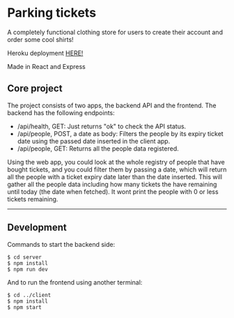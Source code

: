 # Parking tickets

A completely functional clothing store for users to create their account and order some cool shirts!

Heroku deployment [HERE!](https://parking-tickets-lc.herokuapp.com/)

Made in React and Express

## Core project

The project consists of two apps, the backend API and the frontend. The backend has the following endpoints: 

- /api/health, GET: Just returns "ok" to check the API status.
- /api/people, POST, a date as body: Filters the people by its expiry ticket date using the passed date inserted in the client app. 
- /api/people, GET: Returns all the people data registered.

Using the web app, you could look at the whole registry of people that have bought tickets, and you could filter them by passing a date, which will return all the people with a ticket expiry date later than the date inserted. This will gather all the people data including how many tickets the have remaining until today (the date when fetched). It wont print the people with 0 or less tickets remaining.

---

## Development

Commands to start the backend side:

```
$ cd server
$ npm install
$ npm run dev
```

And to run the frontend using another terminal:

```
$ cd ../client
$ npm install
$ npm start
```

